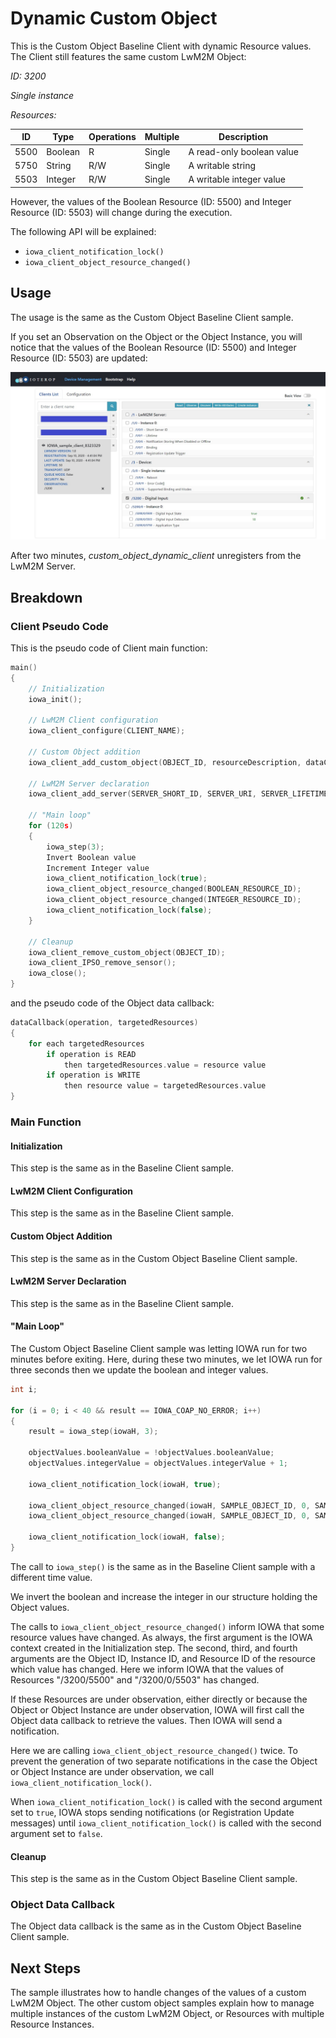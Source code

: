# Dynamic Custom Object

This is the Custom Object Baseline Client with dynamic Resource values. The Client still features the same custom LwM2M Object:

*ID:* *3200*

*Single instance*

*Resources:*

| ID | Type  | Operations | Multiple | Description             |
|------|---------|------------|----------|-------------------------------------|
| 5500 | Boolean |  R    | Single  | A read-only boolean value      |
| 5750 | String |  R/W   | Single  | A writable string          |
| 5503 | Integer |  R/W   | Single  | A writable integer value      |

However, the values of the Boolean Resource (ID: 5500) and Integer Resource (ID: 5503) will change during the execution.

The following API will be explained:

- `iowa_client_notification_lock()`
- `iowa_client_object_resource_changed()`

## Usage

The usage is the same as the Custom Object Baseline Client sample.

If you set an Observation on the Object or the Object Instance, you will notice that the values of the Boolean Resource (ID: 5500) and Integer Resource (ID: 5503) are updated:

![Custom Object Dynamic Client](images/custom_object_dynamic_client.jpg)

After two minutes, *custom_object_dynamic_client* unregisters from the LwM2M Server.

## Breakdown

### Client Pseudo Code

This is the pseudo code of Client main function:

```c
main()
{
    // Initialization
    iowa_init();

    // LwM2M Client configuration
    iowa_client_configure(CLIENT_NAME);

    // Custom Object addition
    iowa_client_add_custom_object(OBJECT_ID, resourceDescription, dataCallback);

    // LwM2M Server declaration
    iowa_client_add_server(SERVER_SHORT_ID, SERVER_URI, SERVER_LIFETIME);

    // "Main loop"
    for (120s)
    {
        iowa_step(3);
        Invert Boolean value
        Increment Integer value
        iowa_client_notification_lock(true);
        iowa_client_object_resource_changed(BOOLEAN_RESOURCE_ID);
        iowa_client_object_resource_changed(INTEGER_RESOURCE_ID);
        iowa_client_notification_lock(false);
    }

    // Cleanup
    iowa_client_remove_custom_object(OBJECT_ID);
    iowa_client_IPSO_remove_sensor();
    iowa_close();
}
```

and the pseudo code of the Object data callback:

```c
dataCallback(operation, targetedResources)
{
    for each targetedResources
        if operation is READ
            then targetedResources.value = resource value
        if operation is WRITE
            then resource value = targetedResources.value
}
```

### Main Function

#### Initialization

 This step is the same as in the Baseline Client sample.

#### LwM2M Client Configuration

 This step is the same as in the Baseline Client sample.

#### Custom Object Addition

 This step is the same as in the Custom Object Baseline Client sample.

#### LwM2M Server Declaration

 This step is the same as in the Baseline Client sample.

#### "Main Loop"

The Custom Object Baseline Client sample was letting IOWA run for two minutes before exiting. Here, during these two minutes, we let IOWA run for three seconds then we update the boolean and integer values.

```c
int i;

for (i = 0; i < 40 && result == IOWA_COAP_NO_ERROR; i++)
{
    result = iowa_step(iowaH, 3);
    
    objectValues.booleanValue = !objectValues.booleanValue;
    objectValues.integerValue = objectValues.integerValue + 1;
    
    iowa_client_notification_lock(iowaH, true);
    
    iowa_client_object_resource_changed(iowaH, SAMPLE_OBJECT_ID, 0, SAMPLE_OBJECT_BOOLEAN_RES_ID);
    iowa_client_object_resource_changed(iowaH, SAMPLE_OBJECT_ID, 0, SAMPLE_OBJECT_INTEGER_RES_ID);
    
    iowa_client_notification_lock(iowaH, false);
}
```

The call to `iowa_step()` is the same as in the Baseline Client sample with a different time value.

We invert the boolean and increase the integer in our structure holding the Object values.

The calls to `iowa_client_object_resource_changed()` inform IOWA that some resource values have changed. As always, the first argument is the IOWA context created in the Initialization step. The second, third, and fourth arguments are the Object ID, Instance ID, and Resource ID of the resource which value has changed. Here we inform IOWA that the values of Resources "/3200/5500" and "/3200/0/5503" has changed.

If these Resources are under observation, either directly or because the Object or Object Instance are under observation, IOWA will first call the Object data callback to retrieve the values. Then IOWA will send a notification.

Here we are calling `iowa_client_object_resource_changed()` twice. To prevent the generation of two separate notifications in the case the Object or Object Instance are under observation, we call `iowa_client_notification_lock()`.

When `iowa_client_notification_lock()` is called with the second argument set to `true`, IOWA stops sending notifications (or Registration Update messages) until `iowa_client_notification_lock()` is called with the second argument set to `false`.

#### Cleanup

This step is the same as in the Custom Object Baseline Client sample.

### Object Data Callback

The Object data callback is the same as in the Custom Object Baseline Client sample.

## Next Steps

The sample illustrates how to handle changes of the values of a custom LwM2M Object. The other custom object samples explain how to manage multiple instances of the custom LwM2M Object, or Resources with multiple Resource Instances.
